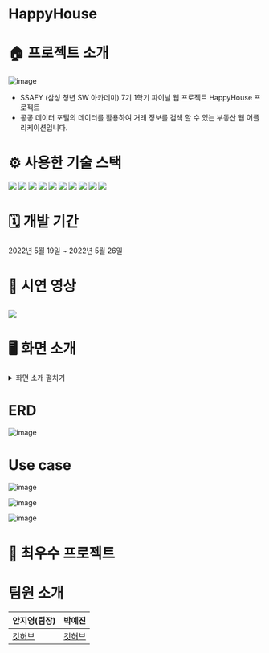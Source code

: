 # HappyHouse

# 🏠 프로젝트 소개 
![image](https://user-images.githubusercontent.com/60002973/171673726-203700f9-aa71-49bd-ac48-875e1eb2bb16.png)


- SSAFY (삼성 청년 SW 아카데미) 7기 1학기 파이널 웹 프로젝트 HappyHouse 프로젝트 
- 공공 데이터 포털의 데이터를 활용하여 거래 정보를 검색 할 수 있는 부동산 웹 어플리케이션입니다.



# ⚙️ 사용한 기술 스택 
<img src="https://img.shields.io/badge/JAVA-007396?style=for-the-badge&logo=java&logoColor=white"> <img src="https://img.shields.io/badge/mysql-4479A1?style=for-the-badge&logo=mysql&logoColor=white">
<img src="https://img.shields.io/badge/Spring-6DB33F?style=for-the-badge&logo=Spring&logoColor=white">
<img src="https://img.shields.io/badge/SpringBoot-6DB33F?style=for-the-badge&logo=SpringBoot&logoColor=white">
<img src="https://img.shields.io/badge/javascript-F7DF1E?style=for-the-badge&logo=javascript&logoColor=black">
<img src="https://img.shields.io/badge/vue.js-4FC08D?style=for-the-badge&logo=vue.js&logoColor=white">
<img src="https://img.shields.io/badge/html-E34F26?style=for-the-badge&logo=html5&logoColor=white">
<img src="https://img.shields.io/badge/css-1572B6?style=for-the-badge&logo=css3&logoColor=white">
<img src="https://img.shields.io/badge/Sass-CC6699?style=for-the-badge&logo=Sass&logoColor=white">
<img src="https://img.shields.io/badge/bootstrap-7952B3?style=for-the-badge&logo=bootstrap&logoColor=white">

# 🗓 개발 기간 
2022년 5월 19일 ~ 2022년 5월 26일

# 📀 시연 영상 
[<img src="https://img.shields.io/badge/YouTube-FF0000?style=for-the-badge&logo=YouTube&logoColor=white">](https://youtu.be/DysJ5m52RO4)
--- 

# 🖥 화면 소개 
<details>
<summary> 화면 소개 펼치기 </summary>
<div markdown="1">

<img width="1259" alt="image" src="https://user-images.githubusercontent.com/60002973/171677826-c65cf4b0-15fb-4aa0-ad3b-64e463a4a924.png">
<img width="1255" alt="image" src="https://user-images.githubusercontent.com/60002973/171677865-8d03955d-7b81-4713-a93e-7e5020992245.png">
<img width="1259" alt="image" src="https://user-images.githubusercontent.com/60002973/171678030-353328ce-aed4-4a96-8c4e-2bacd1bfde03.png">
<img width="1261" alt="image" src="https://user-images.githubusercontent.com/60002973/171678062-550cca05-a5a9-4e5b-b100-f5f12d1ca607.png">
<img width="1260" alt="image" src="https://user-images.githubusercontent.com/60002973/171678117-5f915b5d-b3b1-48eb-a99b-fe1fa761fe9f.png">
<img width="1264" alt="image" src="https://user-images.githubusercontent.com/60002973/171678144-400a4ce8-f1a6-4e33-9f74-555deab9d0f8.png">
<img width="1263" alt="image" src="https://user-images.githubusercontent.com/60002973/171678179-687f0fcf-59c7-4c99-ad30-b3314cf06609.png">
<img width="1255" alt="image" src="https://user-images.githubusercontent.com/60002973/171678212-6932f509-4ce0-45d3-975c-edf9bb0322a1.png">
<img width="1259" alt="image" src="https://user-images.githubusercontent.com/60002973/171678241-7cec9967-543f-442c-890a-2b203edc6920.png">
<img width="1257" alt="image" src="https://user-images.githubusercontent.com/60002973/171678267-979bdb4a-8ce1-448b-af4a-5a0f27e1fefb.png">
<img width="1257" alt="image" src="https://user-images.githubusercontent.com/60002973/171678314-f3cf74bf-1b91-4930-b75e-3417a080b019.png">
<img width="1257" alt="image" src="https://user-images.githubusercontent.com/60002973/171678338-3d646947-8564-4b59-930f-b4a394727a67.png">


</div>
</details>

# ERD 
![image](https://user-images.githubusercontent.com/60002973/171682826-8da324f9-9d8c-4d76-ac2b-1532d6779447.png)

# Use case 
![image](https://user-images.githubusercontent.com/60002973/171682946-30c79b7c-506d-422a-992b-71d9a9f6d04d.png)

![image](https://user-images.githubusercontent.com/60002973/171682988-609a914f-3573-40fe-b091-cd572db3054f.png)

![image](https://user-images.githubusercontent.com/60002973/171683020-c02be497-c785-416d-8419-03d6217f8704.png)

# 🥇 최우수 프로젝트 

# 팀원 소개 
| 안지영(팀장) | 박예진 |
| --- | --- |
|[깃허브](https://github.com/camiyoung)|[깃허브](https://github.com/yaejin-park)|


